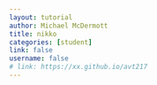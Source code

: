 ```yaml
---
layout: tutorial
author: Michael McDermott
title: nikko
categories: [student]
link: false
username: false
# link: https://xx.github.io/avt217
---
```

